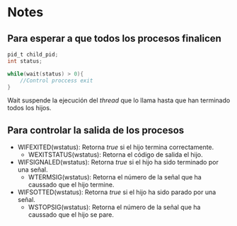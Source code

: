 # Notes

## Para esperar a que todos los procesos finalicen

```c
pid_t child_pid;
int status;

while(wait(status) > 0){
	//Control proccess exit
}

```
Wait suspende la ejecución del _thread_ que lo llama hasta que han terminado todos los hijos.

## Para controlar la salida de los procesos

* WIFEXITED(wstatus): Retorna _true_ si el hijo termina correctamente.
	* WEXITSTATUS(wstatus): Retorna el código de salida el hijo.
* WIFSIGNALED(wstatus): Retorna _true_ si el hijo ha sido terminado por una señal.
	* WTERMSIG(wstatus): Retorna el número de la señal que ha caussado que el hijo termine.
* WIFSOTTED(wstatus): Retorna _true_ si el hijo ha sido parado por una señal.
	* WSTOPSIG(wstatus): Retorna el número de la señal que ha caussado que el hijo se pare.
